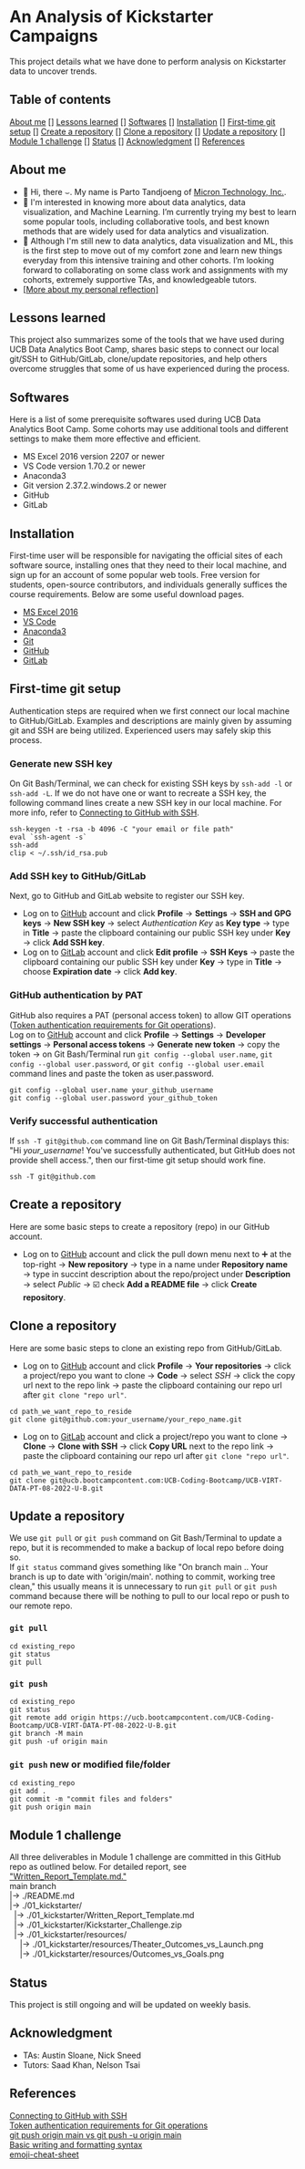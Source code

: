 # An Analysis of Kickstarter Campaigns
This project details what we have done to perform analysis on Kickstarter data to uncover trends.

## Table of contents
[About me](#about-me)
[] [Lessons learned](#lessons-learned)
[] [Softwares](#softwares)
[] [Installation](#installation)
[] [First-time git setup](#first-time-git-setup)
[] [Create a repository](#create-a-repository)
[] [Clone a repository](#clone-a-repository)
[] [Update a repository](#update-a-repository)
[] [Module 1 challenge](#module-1-challenge)
[] [Status](#status)
[] [Acknowledgment](#acknowledgment)
[] [References](#references)

## About me
- 👋 Hi, there &smile;. My name is Parto Tandjoeng of [Micron Technology, Inc.](https://www.micron.com/).
- 🌱 I'm interested in knowing more about data analytics, data visualization, and Machine Learning. I’m currently trying my best to learn some popular tools, including collaborative tools, and best known methods that are widely used for data analytics and visualization.
- 👯 Although I'm still new to data analytics, data visualization and ML, this is the first step to move out of my comfort zone and learn new things everyday from this intensive training and other cohorts. I’m looking forward to collaborating on some class work and assignments with my cohorts, extremely supportive TAs, and knowledgeable tutors.
- [[More about my personal reflection]](https://github.com/ats-tandjoeng7/kickstarter-analysis/blob/main/00_prework/Data_Analytics_Reflect_Activity.pdf)

## Lessons learned
This project also summarizes some of the tools that we have used during UCB Data Analytics Boot Camp, shares basic steps to connect our local git/SSH to GitHub/GitLab, clone/update repositories, and help others overcome struggles that some of us have experienced during the process.

## Softwares
Here is a list of some prerequisite softwares used during UCB Data Analytics Boot Camp. Some cohorts may use additional tools and different settings to make them more effective and efficient.
- MS Excel 2016 version 2207 or newer
- VS Code version 1.70.2 or newer
- Anaconda3
- Git version 2.37.2.windows.2 or newer
- GitHub
- GitLab

## Installation
First-time user will be responsible for navigating the official sites of each software source, installing ones that they need to their local machine, and sign up for an account of some popular web tools. Free version for students, open-source contributors, and individuals generally suffices the course requirements. Below are some useful download pages.
- [MS Excel 2016](https://www.microsoft.com/en-us/microsoft-365/try)
- [VS Code](https://visualstudio.microsoft.com/downloads/)
- [Anaconda3](https://www.anaconda.com/products/distribution)
- [Git](https://git-scm.com/downloads)
- [GitHub](https://github.com/)
- [GitLab](https://ucb.bootcampcontent.com/users/sign_in)

## First-time git setup
Authentication steps are required when we first connect our local machine to GitHub/GitLab. Examples and descriptions are mainly given by assuming git and SSH are being utilized. Experienced users may safely skip this process.

### Generate new SSH key
On Git Bash/Terminal, we can check for existing SSH keys by `ssh-add -l` or `ssh-add -L`. If we do not have one or want to recreate a SSH key, the following command lines create a new SSH key in our local machine. For more info, refer to [Connecting to GitHub with SSH](https://docs.github.com/en/authentication/connecting-to-github-with-ssh).
```
ssh-keygen -t -rsa -b 4096 -C "your email or file path"
eval `ssh-agent -s`
ssh-add
clip < ~/.ssh/id_rsa.pub
```
[//]: # (pbcopy/pbpaste on Macs are equivalent to clip/paste commands on Windows.)

### Add SSH key to GitHub/GitLab
Next, go to GitHub and GitLab website to register our SSH key.
- Log on to [GitHub](https://github.com/) account and click **Profile** &rarr; **Settings** &rarr; **SSH and GPG keys** &rarr; **New SSH key** &rarr; select _Authentication Key_ as **Key type** &rarr; type in **Title** &rarr; paste the clipboard containing our public SSH key under **Key** &rarr; click **Add SSH key**.
- Log on to [GitLab](https://ucb.bootcampcontent.com/users/sign_in) account and click **Edit profile** &rarr; **SSH Keys** &rarr; paste the clipboard containing our public SSH key under **Key** &rarr; type in **Title** &rarr; choose **Expiration date** &rarr; click **Add key**.

### GitHub authentication by PAT
GitHub also requires a PAT (personal access token) to allow GIT operations ([Token authentication requirements for Git operations](https://github.blog/2020-12-15-token-authentication-requirements-for-git-operations/)).\
Log on to [GitHub](https://github.com/) account and click **Profile** &rarr; **Settings** &rarr; **Developer settings** &rarr; **Personal access tokens** &rarr; **Generate new token** &rarr; copy the token &rarr; on Git Bash/Terminal run `git config --global user.name`, `git config --global user.password`, or `git config --global user.email` command lines and paste the token as user.password.
```
git config --global user.name your_github_username
git config --global user.password your_github_token
```

### Verify successful authentication
If `ssh -T git@github.com` command line on Git Bash/Terminal displays this: "Hi _your_username_! You've successfully authenticated, but GitHub does not provide shell access.", then our first-time git setup should work fine.
```
ssh -T git@github.com
```

## Create a repository
Here are some basic steps to create a repository (repo) in our GitHub account.
- Log on to [GitHub](https://github.com/) account and click the pull down menu next to ➕ at the top-right &rarr; **New repository** &rarr; type in a name under **Repository name** &rarr; type in succint description about the repo/project under **Description** &rarr; select _Public_ &rarr; ☑️ check **Add a README file** &rarr; click **Create repository**.

## Clone a repository
Here are some basic steps to clone an existing repo from GitHub/GitLab.
- Log on to [GitHub](https://github.com/) account and click **Profile** &rarr; **Your repositories** &rarr; click a project/repo you want to clone &rarr; **Code** &rarr; select _SSH_ &rarr; click the copy url next to the repo link &rarr; paste the clipboard containing our repo url after `git clone "repo url"`.
```
cd path_we_want_repo_to_reside
git clone git@github.com:your_username/your_repo_name.git
```
- Log on to [GitLab](https://ucb.bootcampcontent.com/users/sign_in) account and click a project/repo you want to clone &rarr; **Clone** &rarr; **Clone with SSH** &rarr; click **Copy URL** next to the repo link &rarr; paste the clipboard containing our repo url after `git clone "repo url"`.
```
cd path_we_want_repo_to_reside
git clone git@ucb.bootcampcontent.com:UCB-Coding-Bootcamp/UCB-VIRT-DATA-PT-08-2022-U-B.git
```

## Update a repository
We use `git pull` or `git push` command on Git Bash/Terminal to update a repo, but it is recommended to make a backup of local repo before doing so.\
If `git status` command gives something like "On branch main .. Your branch is up to date with 'origin/main'. nothing to commit, working tree clean," this usually means it is unnecessary to run `git pull` or `git push` command because there will be nothing to pull to our local repo or push to our remote repo.

### `git pull`
```
cd existing_repo
git status
git pull
```

### `git push`
```
cd existing_repo
git status
git remote add origin https://ucb.bootcampcontent.com/UCB-Coding-Bootcamp/UCB-VIRT-DATA-PT-08-2022-U-B.git
git branch -M main
git push -uf origin main
```

### `git push` new or modified file/folder
```
cd existing_repo
git add .
git commit -m "commit files and folders"
git push origin main
```
[//]: # (Or better with -u or --set-upstream flag, like git push -u origin main, though we only need to do this once for that association to be recorded in .git/config.)

## Module 1 challenge
All three deliverables in Module 1 challenge are committed in this GitHub repo as outlined below. For detailed report, see ["Written_Report_Template.md."](./01_kickstarter/Written_Report_Template.md)  
main branch  
|&rarr; ./README.md  
|&rarr; ./01_kickstarter/  
  &nbsp; |&rarr; ./01_kickstarter/Written_Report_Template.md    
  &nbsp; |&rarr; ./01_kickstarter/Kickstarter_Challenge.zip  
  &nbsp; |&rarr; ./01_kickstarter/resources/  
    &emsp; |&rarr; ./01_kickstarter/resources/Theater_Outcomes_vs_Launch.png  
    &emsp; |&rarr; ./01_kickstarter/resources/Outcomes_vs_Goals.png  

## Status
This project is still ongoing and will be updated on weekly basis.

## Acknowledgment
- TAs: Austin Sloane, Nick Sneed
- Tutors: Saad Khan, Nelson Tsai

## References
[Connecting to GitHub with SSH](https://docs.github.com/en/authentication/connecting-to-github-with-ssh)\
[Token authentication requirements for Git operations](https://github.blog/2020-12-15-token-authentication-requirements-for-git-operations/)\
[git push origin main vs git push -u origin main](https://stackoverflow.com/questions/5697750/what-exactly-does-the-u-do-git-push-u-origin-master-vs-git-push-origin-ma)\
[Basic writing and formatting syntax](https://docs.github.com/en/get-started/writing-on-github/getting-started-with-writing-and-formatting-on-github/basic-writing-and-formatting-syntax)\
[emoji-cheat-sheet](https://github.com/ikatyang/emoji-cheat-sheet/blob/master/README.md)
